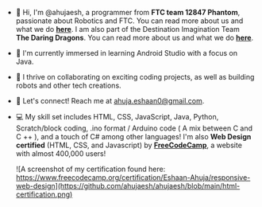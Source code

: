  - 👋 Hi, I'm @ahujaesh, a programmer from **FTC team 12847 Phantom**, passionate about Robotics and FTC. You can read more about us and what we do [**here**](https://phantom12857.com). I am also part of the Destination Imagination Team **The Daring Dragons**. You can read more about us and what we do [**here**](https://ahujaesh.github.io).
 - 👀 I'm currently immersed in learning Android Studio with a focus on Java.
 - 🌱 I thrive on collaborating on exciting coding projects, as well as building robots and other tech creations.
 - 💬 Let's connect! Reach me at ahuja.eshaan0@gmail.com.
 - 💻 My skill set includes HTML, CSS, JavaScript, Java, Python, Scratch/block coding, .ino format / Arduino code ( A mix between C and C ++ ), and a touch of C# among other languages!
   I'm also **Web Design certified** (HTML, CSS, and Javascript) by [**FreeCodeCamp**](https://www.freecodecamp.org/), a website with almost 400,000 users!

   
   ![A screenshot of my certification found here: https://www.freecodecamp.org/certification/Eshaan-Ahuja/responsive-web-design](https://github.com/ahujaesh/ahujaesh/blob/main/html-certification.png)

<!---
ahujaesh/ahujaesh is a ✨ special ✨ repository because its `README.md` (this file) appears on your GitHub profile.
You can click the Preview link to take a look at your changes.
--->


